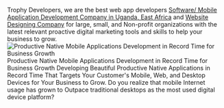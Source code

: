 Trophy Developers, we are the best web app developers [Software/ Mobile Application Development Company in Uganda, East Africa](https://www.trophydevelopers.com/mobile-application-development-uganda) and
 [Website Designing Company](https://www.trophydevelopers.com/contact-uganda-website-designers)
for large, small, and Non-profit organizations with the latest relevant proactive digital marketing tools and skills to help your business to grow.
![Productive Native Mobile Applications Development in Record Time for Business Growth](https://www.trophydevelopers.com/wp-content/uploads/2024/09/9de98c0b-1-top-10-2024-beautiful-web-design-e-commerce-solution-2048x2048.webp)
Productive Native Mobile Applications Development in Record Time for Business Growth
Developing Beautiful Productive Native Applications in Record Time That Targets Your Customer's Mobile, Web, and Desktop Devices for Your Business to Grow.
Do you realize that mobile Internet usage has grown to Outpace traditional desktops as the most used digital device platform?
